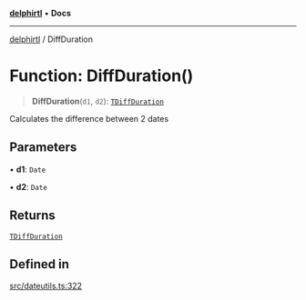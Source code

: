 [**delphirtl**](../README.md) • **Docs**

***

[delphirtl](../globals.md) / DiffDuration

# Function: DiffDuration()

> **DiffDuration**(`d1`, `d2`): [`TDiffDuration`](../interfaces/TDiffDuration.md)

Calculates the difference between 2 dates

## Parameters

• **d1**: `Date`

• **d2**: `Date`

## Returns

[`TDiffDuration`](../interfaces/TDiffDuration.md)

## Defined in

[src/dateutils.ts:322](https://github.com/chuacw/delphirtl/blob/df8a1102afe240ac0634e8cf60783cbd5a5ad06f/src/dateutils.ts#L322)
